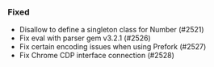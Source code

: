 <!--
### Internal
### Changed
### Added
### Removed
### Deprecated
### Performance
-->

### Fixed

- Disallow to define a singleton class for Number (#2521)
- Fix eval with parser gem v3.2.1 (#2526)
- Fix certain encoding issues when using Prefork (#2527)
- Fix Chrome CDP interface connection (#2528)
